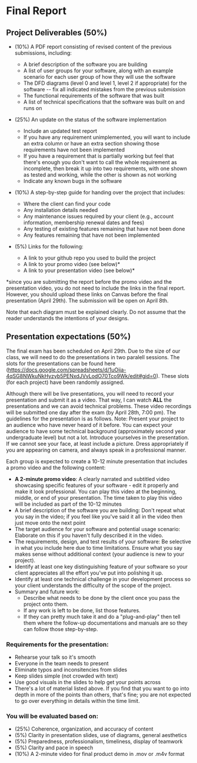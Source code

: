 # Final Report 

## Project Deliverables (50%)

* (10%) A PDF report consisting of revised content of the previous submissions, including:
    * A brief description of the software you are building
    * A list of user groups for your software, along with an example scenario for each user group of how they will use the software
    * The DFD diagrams (level 0 and level 1, level 2 if appropriate) for the software -- fix all indicated mistakes from the previous submission
    * The functional requirements of the software that was built
    * A list of technical specifications that the software was built on and runs on
    
* (25%) An update on the status of the software implementation
    * Include an updated test report
    * If you have any requirement unimplemented, you will want to include an extra column or have an extra section showing those requirements have not been implemented
    * If you have a requirement that is partially working but feel that there's enough you don't want to call the whole requirement as incomplete, then break it up into two requirements, with one shown as tested and working, while the other is shown as not working
    * Indicate any known bugs in the software

* (10%) A step-by-step guide for handing over the project that includes:
    * Where the client can find your code
    * Any installation details needed
    * Any maintenance issues required by your client (e.g., account information, membership renewal dates and fees)
    * Any testing of existing features remaining that have not been done
    * Any features remaining that have not been implemented

* (5%) Links for the following:
    * A link to your github repo you used to build the project
    * A link to your promo video (see below)* 
    * A link to your presentation video (see below)* 

*since you are submitting the report before the promo video and the presentation video, you do not need to include the links in the final report. However, you should upload these links on Canvas before the final presentation (April 29th). The submission will be open on April 8th.

Note that each diagram must be explained clearly. Do not assume that the reader understands the intentions of your designs.

## Presentation expectations (50%)

The final exam has been scheduled on April 29th. Due to the size of our class, we will need to do the presentations in two paralell sessions. The slots for the presentations can be found here (https://docs.google.com/spreadsheets/d/1uOija-4qSG8NWkuNkHyzyb5PENxdJVvLodO70Tco9Wk/edit#gid=0). These slots (for each project) have been randomly assigned.

Although there will be live presentations, you will need to record your presentation and submit it as a video. That way, I can watch **ALL** the presentations and we can avoid technical problems. These video recordings will be submitted one day after the exam (by April 28th, 7:00 pm). The guidelines for the presentation is as follows.
Note: Present your project to an audience who have never heard of it before. You can expect your audience to have some technical background (approximately second year undergraduate level) but not a lot. Introduce yourselves in the presentation. If we cannot see your face, at least include a picture. Dress appropriately if you are appearing on camera, and always speak in a professional manner.

Each group is expected to create a 10-12 minute presentation that includes a promo video and the following content:

* **A 2-minute promo video**: A clearly narrated and subtitled video showcasing specific features of your software - edit it properly and make it look professional. You can play this video at the beginning, middle, or end of your presentation. The time taken to play this video will be included as part of the 10-12 minutes
* A brief description of the software you are building: Don't repeat what you say in the video; if you feel like you've said it all in the video then just move onto the next point
* The target audience for your software and potential usage scenario: Elaborate on this if you haven't fully described it in the video.
* The requirements, design, and test results of your software: Be selective in what you include here due to time limitations. Ensure what you say makes sense without additional context (your audience is new to your project).
* Identify at least one key distinguishing feature of your software so your client appreciates all the effort you've put into polishing it up.
* Identify at least one technical challenge in your development process so your client understands the difficulty of the scope of the project.
* Summary and future work:
    * Describe what needs to be done by the client once you pass the project onto them. 
    * If any work is left to be done, list those features. 
    * If they can pretty much take it and do a "plug-and-play" then tell them where the follow-up documentations and manuals are so they can follow those step-by-step.

### Requirements for the presentation:
* Rehearse your talk so it's smooth
* Everyone in the team needs to present
* Eliminate typos and inconsitencies from slides
* Keep slides simple (not crowded with text)
* Use good visuals in the slides to help get your points across
* There's a lot of material listed above. If you find that you want to go into depth in more of the points than others, that's fine; you are not expected to go over everything in details within the time limit.

### You will be evaluated based on:

* (25%) Coherence, organization, and accuracy of content
* (5%) Clarity in presentation slides, use of diagrams, general aesthetics
* (5%) Preparedness, professionalism, timeliness, display of teamwork
* (5%) Clarity and pace in speech
* (10%) A 2-minute video for final product demo in .mov or .m4v format
